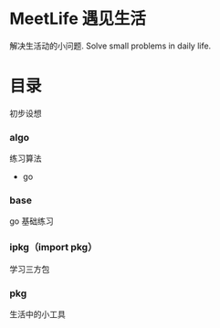 # MeetLife 遇见生活
解决生活动的小问题.
Solve small problems in daily life.

# 目录
初步设想

### algo 
练习算法
- go

### base
go 基础练习

### ipkg（import pkg）
学习三方包

### pkg
生活中的小工具